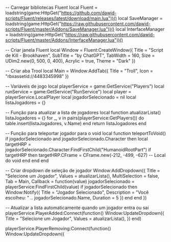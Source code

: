 -- Carregar bibliotecas Fluent
local Fluent = loadstring(game:HttpGet("https://github.com/dawid-scripts/Fluent/releases/latest/download/main.lua"))()
local SaveManager = loadstring(game:HttpGet("https://raw.githubusercontent.com/dawid-scripts/Fluent/master/Addons/SaveManager.lua"))()
local InterfaceManager = loadstring(game:HttpGet("https://raw.githubusercontent.com/dawid-scripts/Fluent/master/Addons/InterfaceManager.lua"))()

-- Criar janela Fluent
local Window = Fluent:CreateWindow({
    Title = "Script de Kill - Brookhaven",
    SubTitle = "by ChatGPT",
    TabWidth = 160,
    Size = UDim2.new(0, 500, 0, 400),
    Acrylic = true,
    Theme = "Dark"
})

-- Criar aba Trool
local Main = Window:AddTab({ Title = "Troll", Icon = "rbxassetid://4483345998" })

-- Variáveis de jogo
local playerService = game:GetService("Players")
local runService = game:GetService("RunService")
local player = playerService.LocalPlayer
local jogadorSelecionado = nil
local listaJogadores = {}

-- Função para atualizar a lista de jogadores
local function atualizarLista()
    listaJogadores = {}
    for _, v in pairs(playerService:GetPlayers()) do
        table.insert(listaJogadores, v.Name)
    end
    return listaJogadores
end

-- Função para teleportar jogador para o void
local function teleportToVoid()
    if jogadorSelecionado and jogadorSelecionado.Character then
        local targetHRP = jogadorSelecionado.Character:FindFirstChild("HumanoidRootPart")
        if targetHRP then
            targetHRP.CFrame = CFrame.new(-212, -499, -627) -- Local do void
        end
    end
end

-- Criar dropdown de seleção de jogador
Window:AddDropdown({
    Title = "Selecione um Jogador",
    Values = atualizarLista(),
    MultiSelection = false,
    Tab = Main,
    Callback = function(value)
        jogadorSelecionado = playerService:FindFirstChild(value)
        if jogadorSelecionado then
            Window:Notify({
                Title = "Jogador Selecionado",
                Description = "Você escolheu: " .. jogadorSelecionado.Name,
                Duration = 5
            })
        end
    end
})

-- Atualizar a lista automaticamente quando um jogador entra ou sai
playerService.PlayerAdded:Connect(function()
    Window:UpdateDropdown({
        Title = "Selecione um Jogador",
        Values = atualizarLista(),
    })
end)

playerService.PlayerRemoving:Connect(function()
    Window:UpdateDropdown({

       
